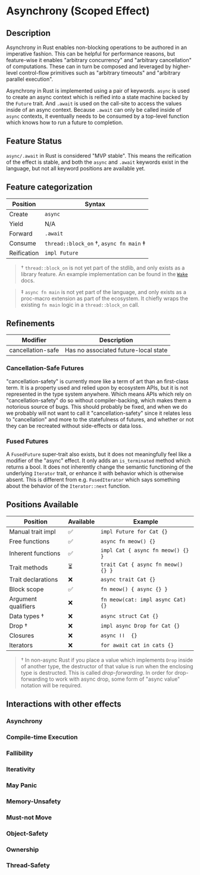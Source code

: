 # Asynchrony (Scoped Effect)
## Description

Asynchrony in Rust enables non-blocking operations to be authored in an
imperative fashion. This can be helpful for performance reasons, but
feature-wise it enables "arbitrary concurrency" and "arbitrary cancellation" of
computations. These can in turn be composed and leveraged by higher-level
control-flow primitives such as "arbitrary timeouts" and "arbitrary
parallel execution".

Asynchrony in Rust is implemented using a pair of keywords. `async` is used to
create an async context which is reified into a state machine backed by the
`Future` trait. And `.await` is used on the call-site to access the values
inside of an async context. Because `.await` can only be called inside of
`async` contexts, it eventually needs to be consumed by a top-level function
which knows how to run a future to completion.

## Feature Status

`async/.await` in Rust is considered "MVP stable". This means the reification of
the effect is stable, and both the `async` and `.await` keywords exist in the
language, but not all keyword positions are available yet.

## Feature categorization

| Position    | Syntax                                  |
| ----------- | --------------------------------------- |
| Create      | `async`                                 |
| Yield       | N/A                                     |
| Forward     | `.await`                                |
| Consume     | `thread::block_on` †, `async fn main` ‡ |
| Reification | `impl Future`                           |

> † `thread::block_on` is not yet part of the stdlib, and only exists as a
> library feature. An example implementation can be found in the
> [`Wake`](https://doc.rust-lang.org/std/task/trait.Wake.html#examples) docs.

> ‡ `async fn main` is not yet part of the language, and only exists as a
> proc-macro extension as part of the ecosystem. It chiefly wraps the existing `fn
> main` logic in a `thread::block_on` call.

## Refinements

| Modifier          | Description                          |
| ----------------- | ------------------------------------ |
| cancellation-safe | Has no associated future-local state |

### Cancellation-Safe Futures

"cancellation-safety" is currently more like a term of art than an first-class
term. It is a property used and relied upon by ecosystem APIs, but it is not
represented in the type system anywhere. Which means APIs which rely on
"cancellation-safety" do so without compiler-backing, which makes them a
notorious source of bugs. This should probably be fixed, and when we do we
probably will not want to call it "cancellation-safety" since it relates less to
"cancellation" and more to the statefulness of futures, and whether or not they
can be recreated without side-effects or data loss.

### Fused Futures

A `FusedFuture` super-trait also exists, but it does not meaningfully feel like
a modifier of the "async" effect. It only adds an `is_terminated` method which
returns a bool. It does not inherently change the semantic functioning of the
underlying `Iterator` trait, or enhance it with behavior which is otherwise
absent. This is different from e.g. `FusedIterator` which says something about
the behavior of the `Iterator::next` function.

## Positions Available

| Position            | Available | Example                            |
| ------------------- | --------- | ---------------------------------- |
| Manual trait impl   | ✅        | `impl Future for Cat {}`           |
| Free functions      | ✅        | `async fn meow() {}`               |
| Inherent functions  | ✅        | `impl Cat { async fn meow() {} } ` |
| Trait methods       | ⏳         | `trait Cat { async fn meow() {} }` |
| Trait declarations  | ❌        | `async trait Cat {}`               |
| Block scope         | ✅        | `fn meow() { async {} }`           |
| Argument qualifiers | ❌        | `fn meow(cat: impl async Cat) {}`  |
| Data types †        | ❌        | `async struct Cat {}`              |
| Drop †              | ❌        | `impl async Drop for Cat {}`       |
| Closures            | ❌        | `async ǀǀ  {}`                     |
| Iterators           | ❌        | `for await cat in cats {}`         |

> † In non-async Rust if you place a value which implements `Drop` inside of
> another type, the destructor of that value is run when the enclosing type is
> destructed. This is called _drop-forwarding_. In order for drop-forwarding to
> work with async drop, some form of "async value" notation will be required.

## Interactions with other effects
### Asynchrony
### Compile-time Execution
### Fallibility
### Iterativity
### May Panic
### Memory-Unsafety
### Must-not Move
### Object-Safety
### Ownership
### Thread-Safety
